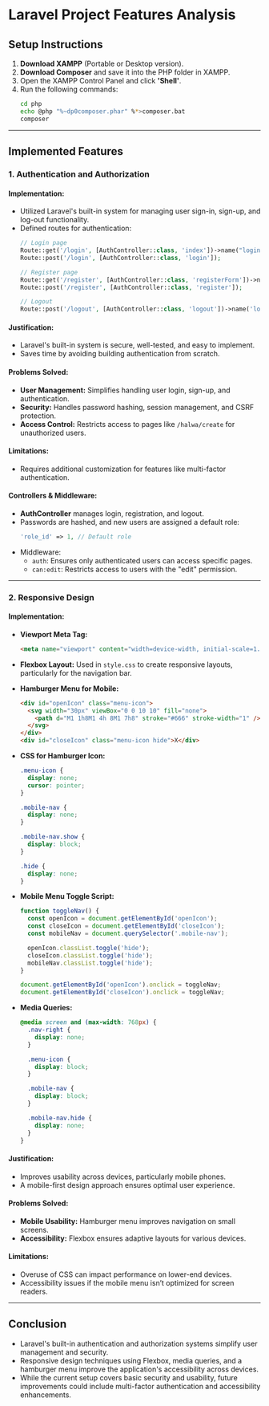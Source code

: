 # Laravel Project Features Analysis

## Setup Instructions

1. **Download XAMPP** (Portable or Desktop version).
2. **Download Composer** and save it into the PHP folder in XAMPP.
3. Open the XAMPP Control Panel and click **'Shell'**.
4. Run the following commands:
   ```bash
   cd php
   echo @php "%~dp0composer.phar" %*>composer.bat
   composer
   ```

---

## Implemented Features

### 1. Authentication and Authorization

#### **Implementation:**
- Utilized Laravel's built-in system for managing user sign-in, sign-up, and log-out functionality.
- Defined routes for authentication:
  ```php
  // Login page
  Route::get('/login', [AuthController::class, 'index'])->name("login");
  Route::post('/login', [AuthController::class, 'login']);

  // Register page
  Route::get('/register', [AuthController::class, 'registerForm'])->name('register');
  Route::post('/register', [AuthController::class, 'register']);

  // Logout
  Route::post('/logout', [AuthController::class, 'logout'])->name('logout');
  ```

#### **Justification:**
- Laravel's built-in system is secure, well-tested, and easy to implement.
- Saves time by avoiding building authentication from scratch.

#### **Problems Solved:**
- **User Management:** Simplifies handling user login, sign-up, and authentication.
- **Security:** Handles password hashing, session management, and CSRF protection.
- **Access Control:** Restricts access to pages like `/halwa/create` for unauthorized users.

#### **Limitations:**
- Requires additional customization for features like multi-factor authentication.

#### **Controllers & Middleware:**
- **AuthController** manages login, registration, and logout.
- Passwords are hashed, and new users are assigned a default role:
  ```php
  'role_id' => 1, // Default role
  ```
- Middleware:
  - `auth`: Ensures only authenticated users can access specific pages.
  - `can:edit`: Restricts access to users with the "edit" permission.

---

### 2. Responsive Design

#### **Implementation:**
- **Viewport Meta Tag:**
  ```html
  <meta name="viewport" content="width=device-width, initial-scale=1.0">
  ```

- **Flexbox Layout:**
  Used in `style.css` to create responsive layouts, particularly for the navigation bar.

- **Hamburger Menu for Mobile:**
  ```html
  <div id="openIcon" class="menu-icon">
    <svg width="30px" viewBox="0 0 10 10" fill="none">
      <path d="M1 1h8M1 4h 8M1 7h8" stroke="#666" stroke-width="1" />
    </svg>
  </div>
  <div id="closeIcon" class="menu-icon hide">X</div>
  ```

- **CSS for Hamburger Icon:**
  ```css
  .menu-icon {
    display: none;
    cursor: pointer;
  }

  .mobile-nav {
    display: none;
  }

  .mobile-nav.show {
    display: block;
  }

  .hide {
    display: none;
  }
  ```

- **Mobile Menu Toggle Script:**
  ```javascript
  function toggleNav() {
    const openIcon = document.getElementById('openIcon');
    const closeIcon = document.getElementById('closeIcon');
    const mobileNav = document.querySelector('.mobile-nav');

    openIcon.classList.toggle('hide');
    closeIcon.classList.toggle('hide');
    mobileNav.classList.toggle('hide');
  }

  document.getElementById('openIcon').onclick = toggleNav;
  document.getElementById('closeIcon').onclick = toggleNav;
  ```

- **Media Queries:**
  ```css
  @media screen and (max-width: 768px) {
    .nav-right {
      display: none;
    }

    .menu-icon {
      display: block;
    }

    .mobile-nav {
      display: block;
    }

    .mobile-nav.hide {
      display: none;
    }
  }
  ```

#### **Justification:**
- Improves usability across devices, particularly mobile phones.
- A mobile-first design approach ensures optimal user experience.

#### **Problems Solved:**
- **Mobile Usability:** Hamburger menu improves navigation on small screens.
- **Accessibility:** Flexbox ensures adaptive layouts for various devices.

#### **Limitations:**
- Overuse of CSS can impact performance on lower-end devices.
- Accessibility issues if the mobile menu isn’t optimized for screen readers.

---

## Conclusion
- Laravel's built-in authentication and authorization systems simplify user management and security.
- Responsive design techniques using Flexbox, media queries, and a hamburger menu improve the application's accessibility across devices.
- While the current setup covers basic security and usability, future improvements could include multi-factor authentication and accessibility enhancements.

